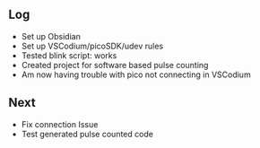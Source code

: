 
## Log
-  Set up Obsidian
-  Set up VSCodium/picoSDK/udev rules
-  Tested blink script: works
-  Created project for software based pulse counting
-  Am now having trouble with pico not connecting in VSCodium
## Next
-  Fix connection Issue
-  Test generated pulse counted code